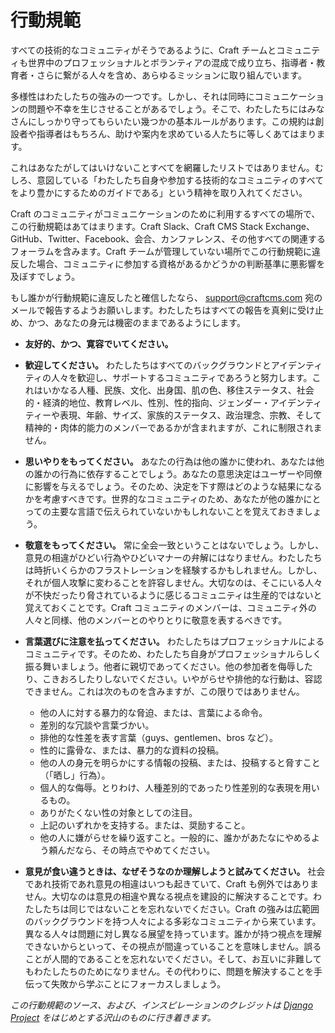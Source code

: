 # 行動規範

すべての技術的なコミュニティがそうであるように、Craft チームとコミュニティも世界中のプロフェッショナルとボランティアの混成で成り立ち、指導者・教育者・さらに繋がる人々を含め、あらゆるミッションに取り組んでいます。

多様性はわたしたちの強みの一つです。しかし、それは同時にコミュニケーションの問題や不幸を生じさせることがあるでしょう。そこで、わたしたちにはみなさんにしっかり守ってもらいたい幾つかの基本ルールがあります。この規約は創設者や指導者はもちろん、助けや案内を求めている人たちに等しくあてはまります。

これはあなたがしてはいけないことすべてを網羅したリストではありません。むしろ、意図している「わたしたち自身や参加する技術的なコミュニティのすべてをより豊かにするためのガイドである」という精神を取り入れてください。

Craft のコミュニティがコミュニケーションのために利用するすべての場所で、この行動規範はあてはまります。Craft Slack、Craft CMS Stack Exchange、GitHub、Twitter、Facebook、会合、カンファレンス、その他すべての関連するフォーラムを含みます。Craft チームが管理していない場所でこの行動規範に違反した場合、コミュニティに参加する資格があるかどうかの判断基準に悪影響を及ぼすでしょう。

もし誰かが行動規範に違反したと確信したなら、 [support@craftcms.com](mailto:support@craftcms.com) 宛のメールで報告するようお願いします。わたしたちはすべての報告を真剣に受け止め、かつ、あなたの身元は機密のままであるようにします。

- **友好的、かつ、寛容でいてください。**

- **歓迎してください。** わたしたちはすべてのバックグラウンドとアイデンティティの人々を歓迎し、サポートするコミュニティであろうと努力します。これはいかなる人種、民族、文化、出身国、肌の色、移住ステータス、社会的・経済的地位、教育レベル、性別、性的指向、ジェンダー・アイデンティティーや表現、年齢、サイズ、家族的ステータス、政治理念、宗教、そして精神的・肉体的能力のメンバーであるかが含まれますが、これに制限されません。

- **思いやりをもってください。** あなたの行為は他の誰かに使われ、あなたは他の誰かの行為に依存することでしょう。あなたの意思決定はユーザーや同僚に影響を与えるでしょう。そのため、決定を下す際はどのような結果になるかを考慮すべきです。世界的なコミュニティのため、あなたが他の誰かにとっての主要な言語で伝えられていないかもしれないことを覚えておきましょう。

- **敬意をもってください。** 常に全会一致ということはないでしょう。しかし、意見の相違がひどい行為やひどいマナーの弁解にはなりません。わたしたちは時折いくらかのフラストレーションを経験するかもしれません。しかし、それが個人攻撃に変わることを許容しません。大切なのは、そこにいる人々が不快だったり脅されているように感じるコミュニティは生産的ではないと覚えておくことです。Craft コミュニティのメンバーは、コミュニティ外の人々と同様、他のメンバーとのやりとりに敬意を表するべきです。

- **言葉選びに注意を払ってください。** わたしたちはプロフェッショナルによるコミュニティです。そのため、わたしたち自身がプロフェッショナルらしく振る舞いましょう。他者に親切であってください。他の参加者を侮辱したり、こきおろしたりしないでください。いやがらせや排他的な行動は、容認できません。これは次のものを含みますが、この限りではありません。
   - 他の人に対する暴力的な脅迫、または、言葉による命令。
   - 差別的な冗談や言葉づかい。
   - 排他的な性差を表す言葉（guys、gentlemen、bros など）。
   - 性的に露骨な、または、暴力的な資料の投稿。
   - 他の人の身元を明らかにする情報の投稿、または、投稿すると脅すこと（「晒し」行為）。
   - 個人的な侮辱。とりわけ、人種差別的であったり性差別的な表現を用いるもの。
   - ありがたくない性の対象としての注目。
   - 上記のいずれかを支持する。または、奨励すること。
   - 他の人に嫌がらせを繰り返すこと。一般的に、誰かがあたなにやめるよう頼んだなら、その時点でやめてください。

- **意見が食い違うときは、なぜそうなのか理解しようと試みてください。** 社会であれ技術であれ意見の相違はいつも起きていて、Craft も例外ではありません。大切なのは意見の相違や異なる視点を建設的に解決することです。わたしたちは同じではないことを忘れないでください。Craft の強みは広範囲のバックグラウンドを持つ人々による多彩なコミュニティから来ています。異なる人々は問題に対し異なる展望を持っています。誰かが持つ視点を理解できないからといって、その視点が間違っていることを意味しません。誤ることが人間的であることを忘れないでください。そして、お互いに非難してもわたしたちのためになりません。その代わりに、問題を解決することを手伝って失敗から学ぶことにフォーカスしましょう。

*この行動規範のソース、および、インスピレーションのクレジットは [Django Project](https://www.djangoproject.com/conduct/) をはじめとする沢山のものに行き着きます。*


